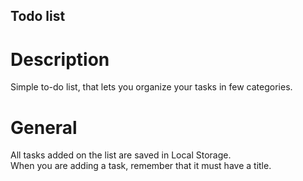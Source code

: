 ## Todo list

# Description

Simple to-do list, that lets you organize your tasks in few categories.

# General

All tasks added on the list are saved in Local Storage. </br>
When you are adding a task, remember that it must have a title.
